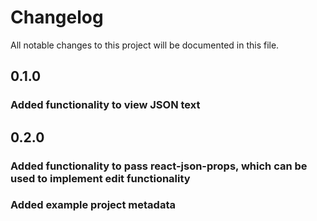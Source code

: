 # Changelog

All notable changes to this project will be documented in this file.

## 0.1.0

### Added functionality to view JSON text

## 0.2.0

### Added functionality to pass react-json-props, which can be used to implement edit functionality

### Added example project metadata
